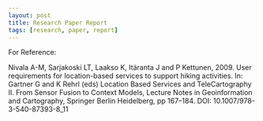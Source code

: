 ```yaml
---
layout: post
title: Research Paper Report
tags: [research, paper, report]
---
```


For Reference: 

Nivala A-M, Sarjakoski LT, Laakso K, Itäranta J and P Kettunen, 2009. User requirements for location-based services to support hiking activities. In: Gartner G and K Rehrl (eds) Location Based Services and TeleCartography II. From Sensor Fusion to Context Models, Lecture Notes in Geoinformation and Cartography, Springer Berlin Heidelberg, pp 167–184. DOI: 10.1007/978-3-540-87393-8_11
